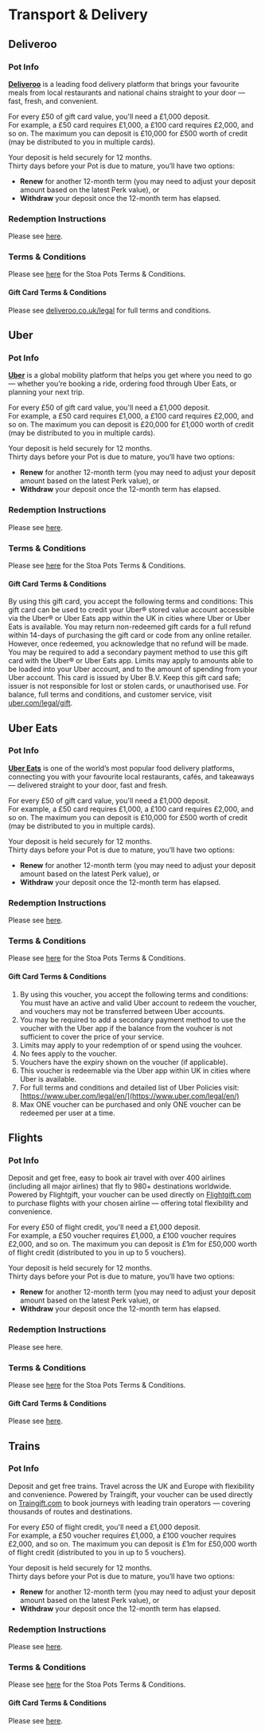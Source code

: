 # Transport & Delivery

## Deliveroo

### Pot Info

[**Deliveroo**](https://www.deliveroo.co.uk) is a leading food delivery platform that brings your favourite meals from local restaurants and national chains straight to your door — fast, fresh, and convenient.

For every £50 of gift card value, you'll need a £1,000 deposit.\
For example, a £50 card requires £1,000, a £100 card requires £2,000, and so on. The maximum you can deposit is £10,000 for £500 worth of credit (may be distributed to you in multiple cards).

Your deposit is held securely for 12 months.\
Thirty days before your Pot is due to mature, you’ll have two options:

* **Renew** for another 12-month term (you may need to adjust your deposit amount based on the latest Perk value), or
* **Withdraw** your deposit once the 12-month term has elapsed.

### Redemption Instructions

Please see [here](../perk-redemption-instructions-list/transport-and-delivery.md#deliveroo).

### Terms & Conditions

Please see [here](https://app.stoa.money/terms-and-conditions) for the Stoa Pots Terms & Conditions.

#### Gift Card Terms & Conditions

Please see [deliveroo.co.uk/legal](https://deliveroo.co.uk/legal) for full terms and conditions.

## Uber

### Pot Info

[**Uber**](https://www.uber.com) is a global mobility platform that helps you get where you need to go — whether you’re booking a ride, ordering food through Uber Eats, or planning your next trip.

For every £50 of gift card value, you'll need a £1,000 deposit.\
For example, a £50 card requires £1,000, a £100 card requires £2,000, and so on. The maximum you can deposit is £20,000 for £1,000 worth of credit (may be distributed to you in multiple cards).

Your deposit is held securely for 12 months.\
Thirty days before your Pot is due to mature, you’ll have two options:

* **Renew** for another 12-month term (you may need to adjust your deposit amount based on the latest Perk value), or
* **Withdraw** your deposit once the 12-month term has elapsed.

### Redemption Instructions

Please see [here](../perk-redemption-instructions-list/transport-and-delivery.md#uber).

### Terms & Conditions

Please see [here](https://app.stoa.money/terms-and-conditions) for the Stoa Pots Terms & Conditions.

#### Gift Card Terms & Conditions

By using this gift card, you accept the following terms and conditions: This gift card can be used to credit your Uber® stored value account accessible via the Uber® or Uber Eats app within the UK in cities where Uber or Uber Eats is available. You may return non-redeemed gift cards for a full refund within 14-days of purchasing the gift card or code from any online retailer. However, once redeemed, you acknowledge that no refund will be made. You may be required to add a secondary payment method to use this gift card with the Uber® or Uber Eats app. Limits may apply to amounts able to be loaded into your Uber account, and to the amount of spending from your Uber account. This card is issued by Uber B.V. Keep this gift card safe; issuer is not responsible for lost or stolen cards, or unauthorised use. For balance, full terms and conditions, and customer service, visit [uber.com/legal/gift](https://uber.com/legal/gift).

## Uber Eats

### Pot Info

[**Uber Eats**](https://www.ubereats.com) is one of the world’s most popular food delivery platforms, connecting you with your favourite local restaurants, cafés, and takeaways — delivered straight to your door, fast and fresh.

For every £50 of gift card value, you'll need a £1,000 deposit.\
For example, a £50 card requires £1,000, a £100 card requires £2,000, and so on. The maximum you can deposit is £10,000 for £500 worth of credit (may be distributed to you in multiple cards).

Your deposit is held securely for 12 months.\
Thirty days before your Pot is due to mature, you’ll have two options:

* **Renew** for another 12-month term (you may need to adjust your deposit amount based on the latest Perk value), or
* **Withdraw** your deposit once the 12-month term has elapsed.

### Redemption Instructions

Please see [here](../perk-redemption-instructions-list/transport-and-delivery.md#uber-eats).

### Terms & Conditions

Please see [here](https://app.stoa.money/terms-and-conditions) for the Stoa Pots Terms & Conditions.

#### Gift Card Terms & Conditions

1. By using this voucher, you accept the following terms and conditions: You must have an active and valid Uber account to redeem the voucher, and vouchers may not be transferred between Uber accounts.
2. You may be required to add a secondary payment method to use the voucher with the Uber app if the balance from the vouhcer is not sufficient to cover the price of your service.
3. Limits may apply to your redemption of or spend using the vouhcer.
4. No fees apply to the voucher.
5. Vouchers have the expiry shown on the voucher (if applicable).&#x20;
6. This voucher is redeemable via the Uber app within UK in cities where Uber is available.
7. For full terms and conditions and detailed list of Uber Policies visit: [https://www.uber.com/legal/en/](https://www.uber.com/legal/en/)
8. Max ONE voucher can be purchased and only ONE voucher can be redeemed per user at a time.

## Flights

### Pot Info

Deposit and get free, easy to book air travel with over 400 airlines (including all major airlines) that fly to 980+ destinations worldwide. Powered by Flightgift, your voucher can be used directly on [Flightgift.com](https://flightgift.com) to purchase flights with your chosen airline — offering total flexibility and convenience.

For every £50 of flight credit, you'll need a £1,000 deposit.\
For example, a £50 voucher requires £1,000, a £100 voucher requires £2,000, and so on. The maximum you can deposit is £1m for £50,000 worth of flight credit (distributed to you in up to 5 vouchers).

Your deposit is held securely for 12 months.\
Thirty days before your Pot is due to mature, you’ll have two options:

* **Renew** for another 12-month term (you may need to adjust your deposit amount based on the latest Perk value), or
* **Withdraw** your deposit once the 12-month term has elapsed.

### Redemption Instructions

Please see here.

### Terms & Conditions

Please see [here](https://app.stoa.money/terms-and-conditions) for the Stoa Pots Terms & Conditions.

#### Gift Card Terms & Conditions

Please see [here](https://www.flightgift.com/en/terms-conditions/?srsltid=AfmBOooitX9iwDxi9coTFiqG4dCLNJv2E8eAUVr_c1Mg7gTiSny-Mgka).

## Trains

### Pot Info

Deposit and get free trains. Travel across the UK and Europe with flexibility and convenience. Powered by Traingift, your voucher can be used directly on [Traingift.com](https://traingift.com) to book journeys with leading train operators — covering thousands of routes and destinations.

For every £50 of flight credit, you'll need a £1,000 deposit.\
For example, a £50 voucher requires £1,000, a £100 voucher requires £2,000, and so on. The maximum you can deposit is £1m for £50,000 worth of flight credit (distributed to you in up to 5 vouchers).

Your deposit is held securely for 12 months.\
Thirty days before your Pot is due to mature, you’ll have two options:

* **Renew** for another 12-month term (you may need to adjust your deposit amount based on the latest Perk value), or
* **Withdraw** your deposit once the 12-month term has elapsed.

### Redemption Instructions

Please see [here](../perk-redemption-instructions-list/travel.md#trip.com).

### Terms & Conditions

Please see [here](https://app.stoa.money/terms-and-conditions) for the Stoa Pots Terms & Conditions.

#### Gift Card Terms & Conditions

Please see [here](https://www.traingift.com/en/terms-conditions/?srsltid=AfmBOoqXNhxtpFRgWm-KMfvaLK7zS-MaCFdSEdk20uhSH8Zx8ycFpReh).

